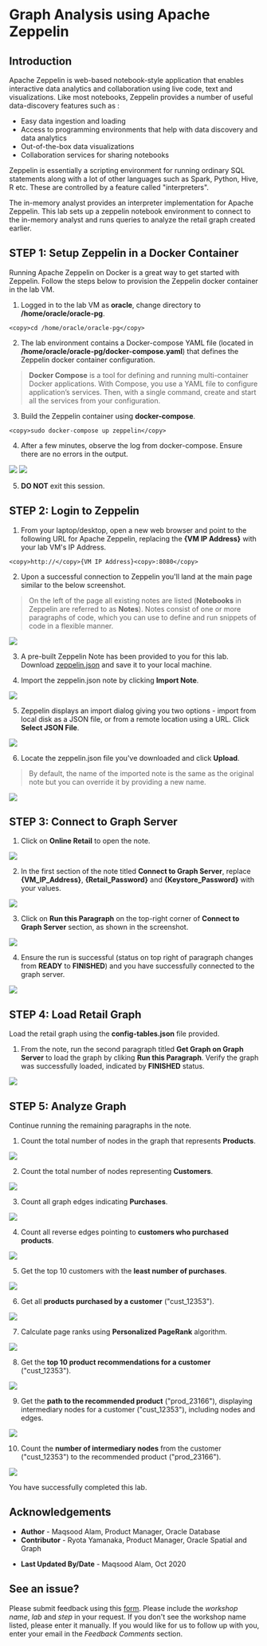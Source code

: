 # Graph Analysis using Apache Zeppelin

## Introduction

Apache Zeppelin is web-based notebook-style application that enables interactive data analytics and collaboration using live code, text and visualizations. Like most notebooks, Zeppelin provides a number of useful data-discovery features such as :

- Easy data ingestion and loading
- Access to programming environments that help with data discovery and data analytics
- Out-of-the-box data visualizations
- Collaboration services for sharing notebooks

Zeppelin is essentially a scripting environment for running ordinary SQL statements along with a lot of other languages such as Spark, Python, Hive, R etc. These are controlled by a feature called "interpreters".

The in-memory analyst provides an interpreter implementation for Apache Zeppelin. This lab sets up a zeppelin notebook environment to connect to the in-memory analyst and runs queries to analyze the retail graph created earlier.

## **STEP 1**: Setup Zeppelin in a Docker Container

Running Apache Zeppelin on Docker is a great way to get started with Zeppelin. Follow the steps below to provision the Zeppelin docker container in the lab VM.

1. Logged in to the lab VM as **oracle**, change directory to **/home/oracle/oracle-pg**.

```
<copy>cd /home/oracle/oracle-pg</copy>
```

2. The lab environment contains a Docker-compose YAML file (located in **/home/oracle/oracle-pg/docker-compose.yaml**) that defines the Zeppelin docker container configuration.

> **Docker Compose** is a tool for defining and running multi-container Docker applications. With Compose, you use a YAML file to configure application’s services. Then, with a single command, create and start all the services from your configuration.

3. Build the Zeppelin container using **docker-compose**.

```
<copy>sudo docker-compose up zeppelin</copy>
```

4. After a few minutes, observe the log from docker-compose. Ensure there are no errors in the output.

![](./images/docker-compose-01.png)
![](./images/docker-compose-02.png)

5. **DO NOT** exit this session.

## **STEP 2**: Login to Zeppelin

1. From your laptop/desktop, open a new web browser and point to the following URL for Apache Zeppelin, replacing the **{VM IP Address}** with your lab VM's IP Address.

```
<copy>http://</copy>{VM IP Address}<copy>:8080</copy>
```

2. Upon a successful connection to Zeppelin you'll land at the main page similar to the below screenshot.
> On the left of the page all existing notes are listed (**Notebooks** in Zeppelin are referred to as **Notes**). Notes consist of one or more paragraphs of code, which you can use to define and run snippets of code in a flexible manner.

![](./images/zeppelin-homepage.png)

3. A pre-built Zeppelin Note has been provided to you for this lab. Download <a href="./files/zeppelin.json" download="zeppelin.json" target="\_blank">zeppelin.json</a> and save it to your local machine.

4. Import the zeppelin.json note by clicking **Import Note**.

![](./images/import-note.png)

5. Zeppelin displays an import dialog giving you two options - import from local disk as a JSON file, or from a remote location using a URL. Click **Select JSON File**.

![](./images/select-json.png)

6. Locate the zeppelin.json file you've downloaded and click **Upload**.

>By default, the name of the imported note is the same as the original note but you can override it by providing a new name.

![](./images/online-retail-note-imported.png)

## **STEP 3**: Connect to Graph Server

1. Click on **Online Retail** to open the note.

![](./images/online-retail-note-imported.png)

2. In the first section of the note titled **Connect to Graph Server**, replace **{VM\_IP\_Address}**, **{Retail\_Password}** and **{Keystore\_Password}** with your values.

![](./images/connect-graph-server.png)

3. Click on **Run this Paragraph** on the top-right corner of **Connect to Graph Server** section, as shown in the screenshot.

![](./images/run-this-paragraph.png)

4. Ensure the run is successful (status on top right of paragraph changes from **READY** to **FINISHED**) and you have successfully connected to the graph server.

![](./images/connect-to-graph-success.png)

## **STEP 4**: Load Retail Graph

Load the retail graph using the **config-tables.json** file provided.

1. From the note, run the second paragraph titled **Get Graph on Graph Server** to load the graph by cliking **Run this Paragraph**. Verify the graph was successfully loaded, indicated by **FINISHED** status.

![](./images/1-load-graph.png)

## **STEP 5**: Analyze Graph

Continue running the remaining paragraphs in the note.

1. Count the total number of nodes in the graph that represents **Products**.

![](./images/2-no-of-product-nodes.png)

2. Count the total number of nodes representing **Customers**.

![](./images/3-no-of-customer-nodes.png)

3. Count all graph edges indicating **Purchases**.

![](./images/4-number-of-purchase-edges.png)

4. Count all reverse edges pointing to **customers who purchased products**.

![](./images/5-no-of-reverse-edges.png)

5. Get the top 10 customers with the **least number of purchases**.

![](./images/6-customers-with-few-purchases.png)

6. Get all **products purchased by a customer** ("cust\_12353").

![](./images/7-products-purchased-by-this-customer.png)

7. Calculate page ranks using **Personalized PageRank** algorithm.

![](./images/8-run-ppr.png)

8. Get the **top 10 product recommendations for a customer** ("cust\_12353").

![](./images/9-get-top-10-recommendations.png)

9. Get the **path to the recommended product** ("prod\_23166"), displaying intermediary nodes for a customer ("cust_12353"), including nodes and edges.

![](./images/10-path-to-recommended.png)

10. Count the **number of intermediary nodes** from the customer ("cust\_12353") to the recommended product ("prod\_23166").

![](./images/11-intermediate-nodes.png)

You have successfully completed this lab.

## Acknowledgements

- **Author** - Maqsood Alam, Product Manager, Oracle Database
- **Contributor** - Ryota Yamanaka, Product Manager, Oracle Spatial and Graph
* **Last Updated By/Date** - Maqsood Alam, Oct 2020

## See an issue?
Please submit feedback using this [form](https://apexapps.oracle.com/pls/apex/f?p=133:1:::::P1_FEEDBACK:1). Please include the *workshop name*, *lab* and *step* in your request.  If you don't see the workshop name listed, please enter it manually. If you would like for us to follow up with you, enter your email in the *Feedback Comments* section.

